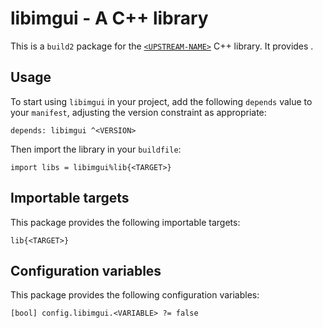 # libimgui - A C++ library

This is a `build2` package for the [`<UPSTREAM-NAME>`](https://<UPSTREAM-URL>)
C++ library. It provides <SUMMARY-OF-FUNCTIONALITY>.


## Usage

To start using `libimgui` in your project, add the following `depends`
value to your `manifest`, adjusting the version constraint as appropriate:

```
depends: libimgui ^<VERSION>
```

Then import the library in your `buildfile`:

```
import libs = libimgui%lib{<TARGET>}
```


## Importable targets

This package provides the following importable targets:

```
lib{<TARGET>}
```

<DESCRIPTION-OF-IMPORTABLE-TARGETS>


## Configuration variables

This package provides the following configuration variables:

```
[bool] config.libimgui.<VARIABLE> ?= false
```

<DESCRIPTION-OF-CONFIG-VARIABLES>
